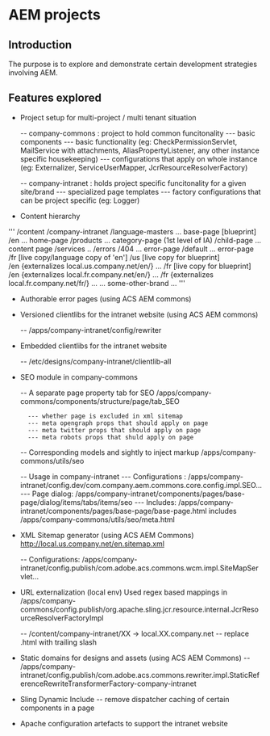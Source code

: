# AEM projects

## Introduction 

The purpose is to explore and demonstrate certain development strategies involving AEM.


## Features explored

- Project setup for multi-project / multi tenant situation

	-- company-commons : project to hold common funcitonality
		--- basic components
		--- basic functionality (eg: CheckPermissionServlet, MailService with attachments, AliasPropertyListener, any other instance specific housekeeping)
		--- configurations that apply on whole instance (eg: Externalizer, ServiceUserMapper, JcrResourceResolverFactory)

	-- company-intranet : holds project specific funcitonality for a given site/brand
		--- specialized page templates
		--- factory configurations that can be project specific (eg: Logger)
	
	
- Content hierarchy

'''
	/content
		/company-intranet
			/language-masters			... base-page	[blueprint]
				/en						... home-page
					/products			... category-page (1st level of IA)
						/child-page		... content page
					/services
					..
					/errors
						/404			... error-page
						/default		... error-page
				/fr							[live copy/language copy of 'en']
			/us								[live copy for blueprint]		
				/en							{externalizes local.us.company.net/en/}
					...
			/fr								[live copy for blueprint]
				/en							{externalizes local.fr.company.net/en/}
					...
				/fr							{externalizes local.fr.company.net/fr/}	
					...
			...
		some-other-brand
			...
'''


- Authorable error pages (using ACS AEM commons)


- Versioned clientlibs for the intranet website (using ACS AEM commons)

	-- /apps/company-intranet/config/rewriter


- Embedded clientlibs for the intranet website

	-- /etc/designs/company-intranet/clientlib-all


- SEO module in company-commons
 
	-- A separate page property tab for SEO
		/apps/company-commons/components/structure/page/tab_SEO

		--- whether page is excluded in xml sitemap
		--- meta opengraph props that should apply on page
		--- meta twitter props that should apply on page
		--- meta robots props that shuld apply on page
		
	-- Corresponding models and sightly to inject markup
		/apps/company-commons/utils/seo
	
	-- Usage in company-intranet
		--- Configurations : /apps/company-intranet/config.dev/com.company.aem.commons.core.config.impl.SEO...	
		--- Page dialog: /apps/company-intranet/components/pages/base-page/dialog/items/tabs/items/seo
		--- Includes: /apps/company-intranet/components/pages/base-page/base-page.html includes /apps/company-commons/utils/seo/meta.html
		
		
- XML Sitemap generator (using ACS AEM Commons)
	http://local.us.company.net/en.sitemap.xml
	
	-- Configurations: /apps/company-intranet/config.publish/com.adobe.acs.commons.wcm.impl.SiteMapServlet...
	
	

- URL externalization (local env)
	Used regex based mappings in /apps/company-commons/config.publish/org.apache.sling.jcr.resource.internal.JcrResourceResolverFactoryImpl
	
	-- /content/company-intranet/XX -> local.XX.company.net
	-- replace .html with trailing slash
	
	
- Static domains for designs and assets (using ACS AEM Commons)
	-- /apps/company-intranet/config.publish/com.adobe.acs.commons.rewriter.impl.StaticReferenceRewriteTransformerFactory-company-intranet

	
- Sling Dynamic Include
	-- remove dispatcher caching of certain components in a page
	

- Apache configuration artefacts to support the intranet website